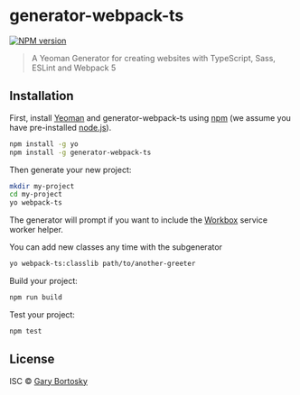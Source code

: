 # generator-webpack-ts
[![NPM version][npm-image]][npm-url] 
> A Yeoman Generator for creating websites with TypeScript, Sass, ESLint and Webpack 5

## Installation

First, install [Yeoman](http://yeoman.io) and generator-webpack-ts using [npm](https://www.npmjs.com/) (we assume you have pre-installed [node.js](https://nodejs.org/)).

```bash
npm install -g yo
npm install -g generator-webpack-ts
```

Then generate your new project:

```bash
mkdir my-project
cd my-project
yo webpack-ts
```

The generator will prompt if you want to include the [Workbox](https://developers.google.com/web/tools/workbox/) service worker helper.

You can add new classes any time with the subgenerator

```bash
yo webpack-ts:classlib path/to/another-greeter
```

Build your project:

```bash
npm run build
```

Test your project:

```bash
npm test
```

## License

ISC © [Gary Bortosky](https://github.com/GaryB432)

[npm-image]: https://badge.fury.io/js/generator-webpack-ts.svg
[npm-url]: https://npmjs.org/package/generator-webpack-ts
